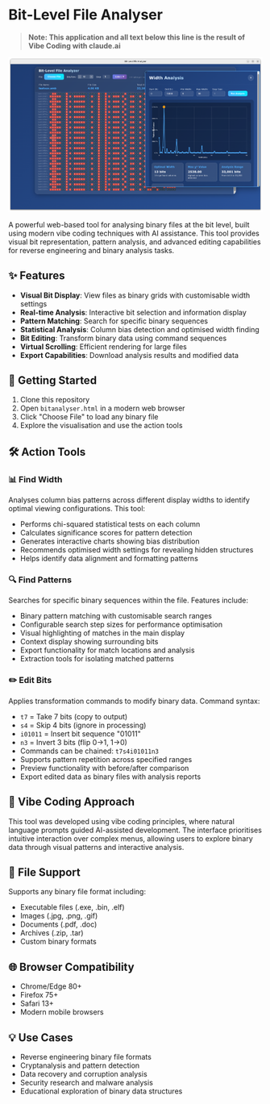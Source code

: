 # Bit-Level File Analyser

> **Note: This application and all text below this line is the result of Vibe Coding with claude.ai**

![Bit Analyser Screenshot](./BitAnalysis.png)

A powerful web-based tool for analysing binary files at the bit level, built using modern vibe coding techniques with AI assistance. This tool provides visual bit representation, pattern analysis, and advanced editing capabilities for reverse engineering and binary analysis tasks.

## ✨ Features

- **Visual Bit Display**: View files as binary grids with customisable width settings
- **Real-time Analysis**: Interactive bit selection and information display
- **Pattern Matching**: Search for specific binary sequences
- **Statistical Analysis**: Column bias detection and optimised width finding
- **Bit Editing**: Transform binary data using command sequences
- **Virtual Scrolling**: Efficient rendering for large files
- **Export Capabilities**: Download analysis results and modified data

## 🚀 Getting Started

1. Clone this repository
2. Open `bitanalyser.html` in a modern web browser
3. Click "Choose File" to load any binary file
4. Explore the visualisation and use the action tools

## 🛠️ Action Tools

### 📊 Find Width
Analyses column bias patterns across different display widths to identify optimal viewing configurations. This tool:
- Performs chi-squared statistical tests on each column
- Calculates significance scores for pattern detection
- Generates interactive charts showing bias distribution
- Recommends optimised width settings for revealing hidden structures
- Helps identify data alignment and formatting patterns

### 🔍 Find Patterns  
Searches for specific binary sequences within the file. Features include:
- Binary pattern matching with customisable search ranges
- Configurable search step sizes for performance optimisation
- Visual highlighting of matches in the main display
- Context display showing surrounding bits
- Export functionality for match locations and analysis
- Extraction tools for isolating matched patterns

### ✏️ Edit Bits
Applies transformation commands to modify binary data. Command syntax:
- `t7` = Take 7 bits (copy to output)
- `s4` = Skip 4 bits (ignore in processing)  
- `i01011` = Insert bit sequence "01011"
- `n3` = Invert 3 bits (flip 0→1, 1→0)
- Commands can be chained: `t7s4i01011n3`
- Supports pattern repetition across specified ranges
- Preview functionality with before/after comparison
- Export edited data as binary files with analysis reports

## 🎯 Vibe Coding Approach

This tool was developed using vibe coding principles, where natural language prompts guided AI-assisted development. The interface prioritises intuitive interaction over complex menus, allowing users to explore binary data through visual patterns and interactive analysis.

## 📁 File Support

Supports any binary file format including:
- Executable files (.exe, .bin, .elf)
- Images (.jpg, .png, .gif)
- Documents (.pdf, .doc)
- Archives (.zip, .tar)
- Custom binary formats

## 🌐 Browser Compatibility

- Chrome/Edge 80+
- Firefox 75+
- Safari 13+
- Modern mobile browsers

## 💡 Use Cases

- Reverse engineering binary file formats
- Cryptanalysis and pattern detection
- Data recovery and corruption analysis
- Security research and malware analysis
- Educational exploration of binary data structures

